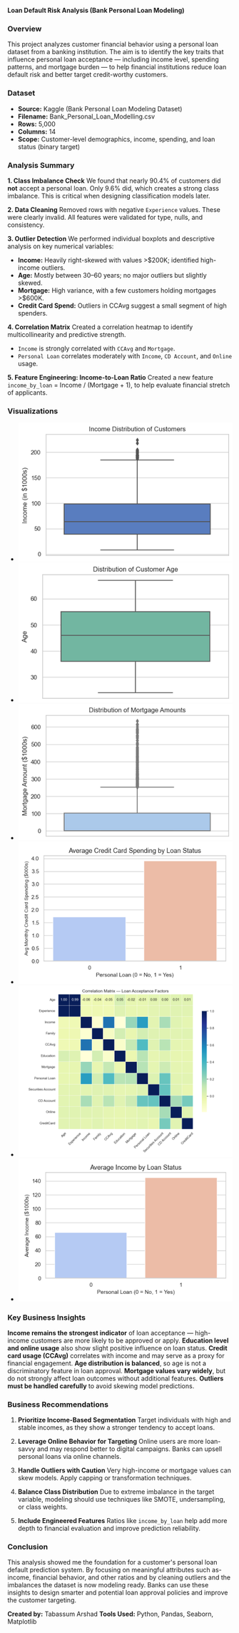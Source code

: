 **Loan Default Risk Analysis (Bank Personal Loan Modeling)**


### **Overview**

This project analyzes customer financial behavior using a personal loan dataset from a banking institution. The aim is to identify the key traits that influence personal loan acceptance — including income level, spending patterns, and mortgage burden — to help financial institutions reduce loan default risk and better target credit-worthy customers.

### **Dataset**

* **Source:** Kaggle (Bank Personal Loan Modeling Dataset)
* **Filename:** Bank\_Personal\_Loan\_Modelling.csv
* **Rows:** 5,000
* **Columns:** 14
* **Scope:** Customer-level demographics, income, spending, and loan status (binary target)


### **Analysis Summary**

**1. Class Imbalance Check**
We found that nearly 90.4% of customers did **not** accept a personal loan. Only 9.6% did, which creates a strong class imbalance. This is critical when designing classification models later.

**2. Data Cleaning**
Removed rows with negative `Experience` values. These were clearly invalid. All features were validated for type, nulls, and consistency.

**3. Outlier Detection**
We performed individual boxplots and descriptive analysis on key numerical variables:

* **Income:** Heavily right-skewed with values >\$200K; identified high-income outliers.
* **Age:** Mostly between 30–60 years; no major outliers but slightly skewed.
* **Mortgage:** High variance, with a few customers holding mortgages >\$600K.
* **Credit Card Spend:** Outliers in CCAvg suggest a small segment of high spenders.

**4. Correlation Matrix**
Created a correlation heatmap to identify multicollinearity and predictive strength.

* `Income` is strongly correlated with `CCAvg` and `Mortgage`.
* `Personal Loan` correlates moderately with `Income`, `CD Account`, and `Online` usage.

**5. Feature Engineering: Income-to-Loan Ratio**
Created a new feature `income_by_loan` = Income / (Mortgage + 1), to help evaluate financial stretch of applicants.



### **Visualizations**

* ![Income Distribution](charts/income_distribution_outliers.png)
* ![Age Distribution](charts/age_distribution_outliers.png)
* ![Mortgage Spread](charts/mortgage_amount_distribution.png)
* ![Credit Card Spending](charts/ccavg_by_loan_status.png)
* ![Correlation heatmap](charts/correlation_heatmap.png)
* ![Income by Loan Ratio](charts/income_by_loan_status.png)




### **Key Business Insights**

**Income remains the strongest indicator** of loan acceptance — high-income customers are more likely to be approved or apply.
**Education level and online usage** also show slight positive influence on loan status.
**Credit card usage (CCAvg)** correlates with income and may serve as a proxy for financial engagement.
**Age distribution is balanced**, so age is not a discriminatory feature in loan approval.
**Mortgage values vary widely**, but do not strongly affect loan outcomes without additional features.
**Outliers must be handled carefully** to avoid skewing model predictions.


### **Business Recommendations**

1. **Prioritize Income-Based Segmentation**
   Target individuals with high and stable incomes, as they show a stronger tendency to accept loans.

2. **Leverage Online Behavior for Targeting**
   Online users are more loan-savvy and may respond better to digital campaigns. Banks can upsell personal loans via online channels.

3. **Handle Outliers with Caution**
   Very high-income or mortgage values can skew models. Apply capping or transformation techniques.

4. **Balance Class Distribution**
   Due to extreme imbalance in the target variable, modeling should use techniques like SMOTE, undersampling, or class weights.

5. **Include Engineered Features**
   Ratios like `income_by_loan` help add more depth to financial evaluation and improve prediction reliability.


### **Conclusion**

This analysis showed me the foundation for a customer's personal loan default prediction system. By focusing on meaningful attributes such as- income, financial behavior, and  other ratios and by cleaning outliers and the imbalances the dataset is now modeling ready. Banks can use these insights to design smarter and potential loan approval policies and improve the customer targeting.



**Created by:** Tabassum Arshad
**Tools Used:** Python, Pandas, Seaborn, Matplotlib
